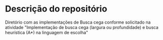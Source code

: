 # Descrição do repositório
Diretório com as implementações de Busca cega conforme solicitado na atividade "Implementação de busca cega (largura ou profundidade) e busca heurística (A*) na linguagem de escolha"
